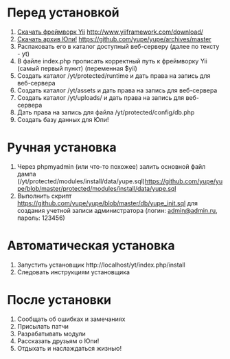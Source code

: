 # Перед установкой
1. [Скачать фреймворк Yii](http://www.yiiframework.com/download/) http://www.yiiframework.com/download/
1. [Скачать архив Юпи!](https://github.com/yupe/yupe/archives/master) https://github.com/yupe/yupe/archives/master
1. Распаковать его в каталог доступный веб-серверу (далее по тексту - yt)
1. В файле index.php прописать корректный путь к фреймворку Yii (самый первый пункт) (переменная $yii)
1. Создать каталог /yt/protected/runtime и дать права на запись для веб-сервера
1. Создать каталог /yt/assets и дать права на запись для веб-сервера
1. Создать каталог /yt/uploads/ и дать права на запись для веб-сервера
1. Дать права на запись для файла /yt/protected/config/db.php
1. Создать базу данных для Юпи!

# Ручная установка
1. Через phpmyadmin (или что-то похожее) залить основной файл дампа (/yt/protected/modules/install/data/yupe.sql)https://github.com/yupe/yupe/blob/master/protected/modules/install/data/yupe.sql
2. Выполнить скрипт https://github.com/yupe/yupe/blob/master/db/yupe_init.sql для создания учетной записи администратора (логин: admin@admin.ru, пароль: 123456)

# Автоматическая установка
1. Запустить установщик http://localhost/yt/index.php/install
1. Следовать инструкциям установщика

# После установки
1. Сообщать об ошибках и замечаниях
1. Присылать патчи
1. Разрабатывать модули
1. Рассказать друзьям о Юпи!
1. Отдыхать и наслаждаться жизнью!
